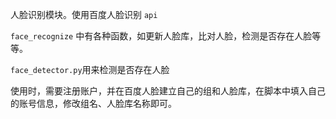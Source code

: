人脸识别模块。使用百度人脸识别 `api`

`face_recognize` 中有各种函数，如更新人脸库，比对人脸，检测是否存在人脸等等。

`face_detector.py`用来检测是否存在人脸



使用时，需要注册账户，并在百度人脸建立自己的组和人脸库，在脚本中填入自己的账号信息，修改组名、人脸库名称即可。